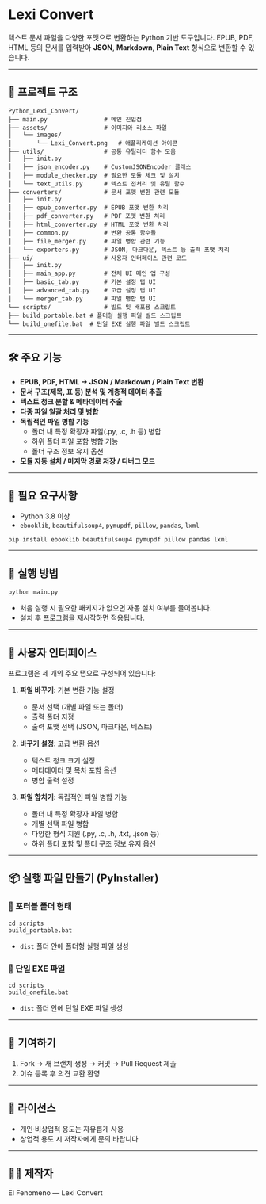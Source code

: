 # Lexi Convert

텍스트 문서 파일을 다양한 포맷으로 변환하는 Python 기반 도구입니다.
EPUB, PDF, HTML 등의 문서를 입력받아 **JSON**, **Markdown**, **Plain Text** 형식으로 변환할 수 있습니다.

---

## 📁 프로젝트 구조

```
Python_Lexi_Convert/
├── main.py                # 메인 진입점
├── assets/                # 이미지와 리소스 파일
│   └── images/
│       └── Lexi_Convert.png   # 애플리케이션 아이콘
├── utils/                 # 공통 유틸리티 함수 모음
│   ├── init.py
│   ├── json_encoder.py    # CustomJSONEncoder 클래스
│   ├── module_checker.py  # 필요한 모듈 체크 및 설치
│   └── text_utils.py      # 텍스트 전처리 및 유틸 함수
├── converters/            # 문서 포맷 변환 관련 모듈
│   ├── init.py
│   ├── epub_converter.py  # EPUB 포맷 변환 처리
│   ├── pdf_converter.py   # PDF 포맷 변환 처리
│   ├── html_converter.py  # HTML 포맷 변환 처리
│   ├── common.py          # 변환 공통 함수들
│   ├── file_merger.py     # 파일 병합 관련 기능
│   └── exporters.py       # JSON, 마크다운, 텍스트 등 출력 포맷 처리
├── ui/                    # 사용자 인터페이스 관련 코드
│   ├── init.py
│   ├── main_app.py        # 전체 UI 메인 앱 구성
│   ├── basic_tab.py       # 기본 설정 탭 UI
│   ├── advanced_tab.py    # 고급 설정 탭 UI
│   └── merger_tab.py      # 파일 병합 탭 UI
└── scripts/               # 빌드 및 배포용 스크립트
├── build_portable.bat # 폴더형 실행 파일 빌드 스크립트
└── build_onefile.bat  # 단일 EXE 실행 파일 빌드 스크립트
```

---

## 🛠️ 주요 기능

- **EPUB, PDF, HTML → JSON / Markdown / Plain Text 변환**
- **문서 구조(제목, 표 등) 분석 및 계층적 데이터 추출**
- **텍스트 청크 분할 & 메타데이터 추출**
- **다중 파일 일괄 처리 및 병합**
- **독립적인 파일 병합 기능**
  - 폴더 내 특정 확장자 파일(.py, .c, .h 등) 병합
  - 하위 폴더 파일 포함 병합 기능
  - 폴더 구조 정보 유지 옵션
- **모듈 자동 설치 / 마지막 경로 저장 / 디버그 모드**

---

## 🔧 필요 요구사항

- Python 3.8 이상
- `ebooklib`, `beautifulsoup4`, `pymupdf`, `pillow`, `pandas`, `lxml`

```
pip install ebooklib beautifulsoup4 pymupdf pillow pandas lxml

```

---

## 🚀 실행 방법

```
python main.py

```
- 처음 실행 시 필요한 패키지가 없으면 자동 설치 여부를 물어봅니다.
- 설치 후 프로그램을 재시작하면 적용됩니다.

---

## 📑 사용자 인터페이스

프로그램은 세 개의 주요 탭으로 구성되어 있습니다:

1.  **파일 바꾸기**: 기본 변환 기능 설정
    - 문서 선택 (개별 파일 또는 폴더)
    - 출력 폴더 지정
    - 출력 포맷 선택 (JSON, 마크다운, 텍스트)

2.  **바꾸기 설정**: 고급 변환 옵션
    - 텍스트 청크 크기 설정
    - 메타데이터 및 목차 포함 옵션
    - 병합 출력 설정

3.  **파일 합치기**: 독립적인 파일 병합 기능
    - 폴더 내 특정 확장자 파일 병합
    - 개별 선택 파일 병합
    - 다양한 형식 지원 (.py, .c, .h, .txt, .json 등)
    - 하위 폴더 포함 및 폴더 구조 정보 유지 옵션

---

## 📦 실행 파일 만들기 (PyInstaller)

### 👜 포터블 폴더 형태

```
cd scripts
build_portable.bat
```

- `dist` 폴더 안에 폴더형 실행 파일 생성

### 📁 단일 EXE 파일

```
cd scripts
build_onefile.bat

```

- `dist` 폴더 안에 단일 EXE 파일 생성

---

## 🤝 기여하기

1. Fork → 새 브랜치 생성 → 커밋 → Pull Request 제출  
2. 이슈 등록 후 의견 교환 환영

---

## 📝 라이선스

- 개인·비상업적 용도는 자유롭게 사용  
- 상업적 용도 시 저작자에게 문의 바랍니다

---

## 👨‍💻 제작자

El Fenomeno — Lexi Convert
